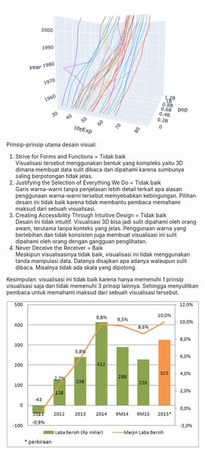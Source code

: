 ![Screenshot_1](https://github.com/asrnd12/Visualisasi_Data_Informasi/blob/main/Tugas%203/WhatsApp%20Image%202024-09-24%20at%2021.31.43%20(1).jpeg)
Prinsip-prinsip utama desain visual:
1. Strive for Forms and Functions = Tidak baik </li>
Visualisasi tersebut menggunakan bentuk yang kompleks yaitu 3D dimana membuat data sulit 
dibaca dan dipahami karena sumbunya saling berpotongan tidak jelas.
2. Justifying the Selection of Everything We Do = Tidak baik </li>
Garis warna-warni tanpa penjelasan lebih detail terkait apa alasan penggunaan warna-warni 
tersebut memyebabkan kebingungan. Pilihan desain ini tidak baik karena tidak membantu 
pembaca memahami maksud dari sebuah visualisasi.
3. Creating Accessibility Through Intuitive Design = Tidak baik </li>
Desain ini tidak intuitif. Visualisasi 3D bisa jadi sulit dipahami oleh orang awam, terutama tanpa 
konteks yang jelas. Penggunaan warna yang berlebihan dan tidak konsisten juga membuat 
visualisasi ini sulit dipahami oleh orang dengan gangguan penglihatan.
4. Never Deceive the Receiver = Baik </li>
Meskipun visualisasinya tidak baik, visualisasi ini tidak menggunakan tanda manipulasi data. 
Datanya disajikan apa adanya walaupun sulit dibaca. Misalnya tidak ada skala yang dipotong.</li>

Kesimpulan: visualisasi ini tidak baik karena hanya memenuhi 1 prinsip visualisasi saja dan tidak 
memenuhi 3 prinsip lainnya. Sehingga menyulitkan pembaca untuk memahami maksud dari sebuah 
visualisasi tersebut.

![Screenshot_1](https://github.com/asrnd12/Visualisasi_Data_Informasi/blob/main/Tugas%203/WhatsApp%20Image%202024-09-24%20at%2021.29.05%20(1).jpeg)
